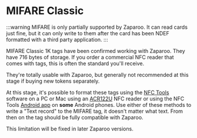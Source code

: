 # MIFARE Classic

:::warning
MIFARE is only partially supported by Zaparoo. It can read cards just fine, but it can only write to them after the card has been NDEF formatted with a third party application.
:::

MIFARE Classic 1K tags have been confirmed working with Zaparoo. They have 716 bytes of storage. If you order a commercial NFC reader that comes with tags, this is often the standard you'll receive.

They're totally usable with Zaparoo, but generally not recommended at this stage if buying new tokens separately.

At this stage, it's possible to format these tags using the [NFC Tools](https://www.wakdev.com/en/apps/nfc-tools-pc-mac.html) software on a PC or Mac using an [ACR122U](../../readers/nfc/acr122u.md) NFC reader or using the NFC Tools [Android app](https://play.google.com/store/apps/details?id=com.wakdev.wdnfc&hl=en&gl=US) on **some** Android phones. Use either of these methods to write a "Text record" to the MIFARE tag, it doesn't matter what text. From then on the tag should be fully compatible with Zaparoo.

This limitation will be fixed in later Zaparoo versions.
